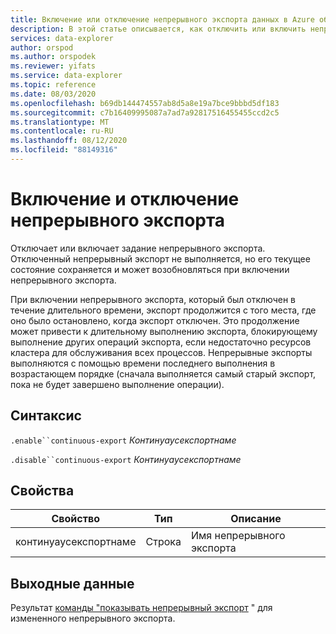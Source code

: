 ```yaml
---
title: Включение или отключение непрерывного экспорта данных в Azure обозреватель данных
description: В этой статье описывается, как отключить или включить непрерывный экспорт данных в Azure обозреватель данных.
services: data-explorer
author: orspod
ms.author: orspodek
ms.reviewer: yifats
ms.service: data-explorer
ms.topic: reference
ms.date: 08/03/2020
ms.openlocfilehash: b69db144474557ab8d5a8e19a7bce9bbbd5df183
ms.sourcegitcommit: c7b16409995087a7ad7a92817516455455ccd2c5
ms.translationtype: MT
ms.contentlocale: ru-RU
ms.lasthandoff: 08/12/2020
ms.locfileid: "88149316"
---
```

# <a name="disable-or-enable-continuous-export"></a>Включение и отключение непрерывного экспорта

Отключает или включает задание непрерывного экспорта. Отключенный непрерывный экспорт не выполняется, но его текущее состояние сохраняется и может возобновляться при включении непрерывного экспорта. 

При включении непрерывного экспорта, который был отключен в течение длительного времени, экспорт продолжится с того места, где оно было остановлено, когда экспорт отключен. Это продолжение может привести к длительному выполнению экспорта, блокирующему выполнение других операций экспорта, если недостаточно ресурсов кластера для обслуживания всех процессов. Непрерывные экспорты выполняются с помощью времени последнего выполнения в возрастающем порядке (сначала выполняется самый старый экспорт, пока не будет завершено выполнение операции). 

## <a name="syntax"></a>Синтаксис

`.enable``continuous-export` *Континуаусекспортнаме* 

`.disable``continuous-export` *Континуаусекспортнаме* 

## <a name="properties"></a>Свойства

| Свойство             | Тип   | Описание                |
|----------------------|--------|----------------------------|
| континуаусекспортнаме | Строка | Имя непрерывного экспорта |

## <a name="output"></a>Выходные данные

Результат [команды "показывать непрерывный экспорт](show-continuous-export.md) " для измененного непрерывного экспорта. 
